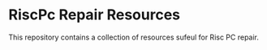 # RiscPc Repair Resources

This repository contains a collection of resources sufeul for Risc PC repair.
